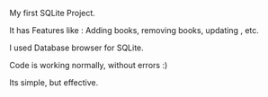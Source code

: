 My first SQLite Project.

It has Features like : Adding books, removing books, updating , etc.

I used Database browser for SQLite.

Code is working normally, without errors :)

Its simple, but effective.
